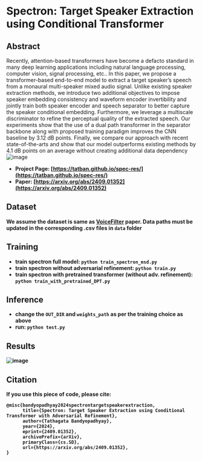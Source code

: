 # Spectron: Target Speaker Extraction using Conditional Transformer

## Abstract
Recently, attention-based transformers have become a defacto standard in many deep learning applications including natural language processing, computer vision, signal processing, etc.. In this paper, we propose a transformer-based end-to-end model to extract a target speaker’s speech from a monaural multi-speaker mixed audio signal. Unlike existing speaker extraction methods, we introduce two additional objectives to impose speaker embedding consistency and waveform encoder invertibility and jointly train both speaker encoder and speech separator to better capture the speaker conditional embedding. Furthermore, we leverage a multiscale discriminator to refine the perceptual quality of the extracted speech. Our experiments show that the use of a dual path transformer in the separator backbone along with proposed training paradigm improves the CNN baseline by 3.12 dB points. Finally, we compare our approach with recent state-of-the-arts and show that our model outperforms existing methods by 4.1 dB points on an average without creating additional data dependency</div>
![image](https://tatban.github.io/spec-res/Spectron_GAN.png) <br>
- <b>Project Page:<b> [https://tatban.github.io/spec-res/](https://tatban.github.io/spec-res/) 
- <b>Paper:<b> [https://arxiv.org/abs/2409.01352](https://arxiv.org/abs/2409.01352)

## Dataset
We assume the dataset is same as [VoiceFilter](https://google.github.io/speaker-id/publications/VoiceFilter/) paper. Data paths must be updated in the corresponding .csv files in ``data`` folder
## Training
- train spectron full model: ``python train_spectron_msd.py``
- train spectron without adversarial refinement: ``python train.py``
- train spectron with pretrained transformer (without adv. refinement): ``python train_with_pretrained_DPT.py``
## Inference
- change the ``OUT_DIR`` and ``weights_path`` as per the training choice as above
- run: ``python test.py``

## Results
![image](https://github.com/user-attachments/assets/b5d94c15-2198-46f6-8d28-3f7635f8d2d3)

## Citation
If you use this piece of code, please cite:
```
@misc{bandyopadhyay2024spectrontargetspeakerextraction,
      title={Spectron: Target Speaker Extraction using Conditional Transformer with Adversarial Refinement}, 
      author={Tathagata Bandyopadhyay},
      year={2024},
      eprint={2409.01352},
      archivePrefix={arXiv},
      primaryClass={cs.SD},
      url={https://arxiv.org/abs/2409.01352}, 
}
```
